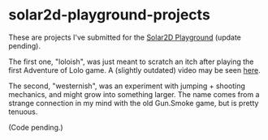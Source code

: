 solar2d-playground-projects
===========================

These are projects I've submitted for the [Solar2D Playground](https://www.solar2dplayground.com) (update pending).

The first one, "loloish", was just meant to scratch an itch after playing the first Adventure of Lolo game. A
(slightly outdated) video may be seen [here](https://www.youtube.com/watch?v=ulLeRQgTGeQ).

The second, "westernish", was an experiment with jumping + shooting mechanics, and might grow into something larger.
The name comes from a strange connection in my mind with the old Gun.Smoke game, but is pretty tenuous.

(Code pending.)
